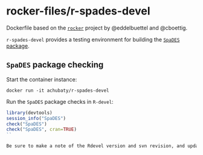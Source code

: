 # rocker-files/r-spades-devel

Dockerfile based on the [`rocker`](https://github.com/rocker-org/rocker) project by @eddelbuettel and @cboettig.

`r-spades-devel` provides a testing environment for building the [`SpaDES` package](https://github.com/PredictiveEcology/SpaDES).

## `SpaDES` package checking

Start the container instance:

```
docker run -it achubaty/r-spades-devel
```

Run the `SpaDES` package checks in `R-devel`:

```r
library(devtools)
session_info("SpaDES")
check("SpaDES")
check("SpaDES", cran=TRUE)
``

Be sure to make a note of the Rdevel version and svn revision, and update `cran-comments.md` accordingly.
